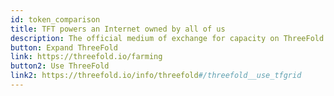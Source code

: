 ```yaml
---
id: token_comparison
title: TFT powers an Internet owned by all of us
description: The official medium of exchange for capacity on ThreeFold
button: Expand ThreeFold 
link: https://threefold.io/farming
button2: Use ThreeFold
link2: https://threefold.io/info/threefold#/threefold__use_tfgrid
---
```

